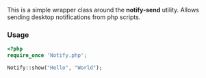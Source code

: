 This is a simple wrapper class around the **notify-send** utility. 
Allows sending desktop notifications from php scripts. 

### Usage
```php
<?php
require_once 'Notify.php';

Notify::show("Hello", "World");
```
